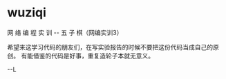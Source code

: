 # wuziqi
网 络 编 程 实 训 -- 五 子 棋（网编实训3）

希望来这学习代码的朋友们，在写实验报告的时候不要把这份代码当成自己的原创。
有能借鉴的代码是好事，重复造轮子本就无意义。

--L
